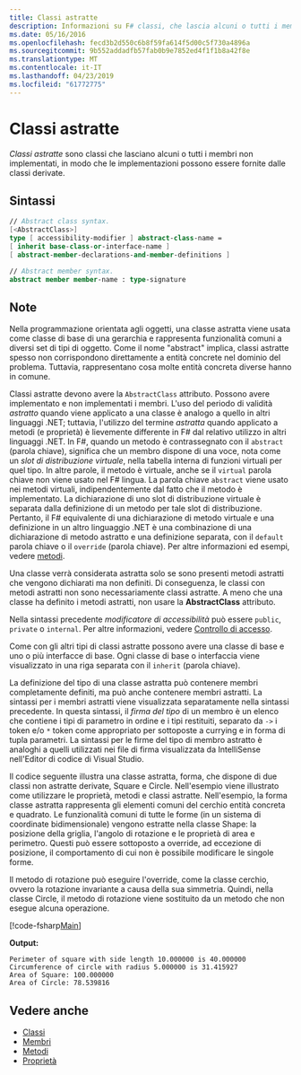 ```yaml
---
title: Classi astratte
description: Informazioni su F# classi, che lascia alcuni o tutti i membri non implementati astratte e rappresenta funzionalità comuni a diversi set di tipi di oggetto.
ms.date: 05/16/2016
ms.openlocfilehash: fecd3b2d550c6b8f59fa614f5d00c5f730a4896a
ms.sourcegitcommit: 9b552addadfb57fab0b9e7852ed4f1f1b8a42f8e
ms.translationtype: MT
ms.contentlocale: it-IT
ms.lasthandoff: 04/23/2019
ms.locfileid: "61772775"
---
```

# <a name="abstract-classes"></a>Classi astratte

*Classi astratte* sono classi che lasciano alcuni o tutti i membri non implementati, in modo che le implementazioni possono essere fornite dalle classi derivate.

## <a name="syntax"></a>Sintassi

```fsharp
// Abstract class syntax.
[<AbstractClass>]
type [ accessibility-modifier ] abstract-class-name =
[ inherit base-class-or-interface-name ]
[ abstract-member-declarations-and-member-definitions ]

// Abstract member syntax.
abstract member member-name : type-signature
```

## <a name="remarks"></a>Note

Nella programmazione orientata agli oggetti, una classe astratta viene usata come classe di base di una gerarchia e rappresenta funzionalità comuni a diversi set di tipi di oggetto. Come il nome "abstract" implica, classi astratte spesso non corrispondono direttamente a entità concrete nel dominio del problema. Tuttavia, rappresentano cosa molte entità concreta diverse hanno in comune.

Classi astratte devono avere la `AbstractClass` attributo. Possono avere implementato e non implementati i membri. L'uso del periodo di validità *astratto* quando viene applicato a una classe è analogo a quello in altri linguaggi .NET; tuttavia, l'utilizzo del termine *astratta* quando applicato a metodi (e proprietà) è lievemente differente in F# dal relativo utilizzo in altri linguaggi .NET. In F#, quando un metodo è contrassegnato con il `abstract` (parola chiave), significa che un membro dispone di una voce, nota come un *slot di distribuzione virtuale*, nella tabella interna di funzioni virtuali per quel tipo. In altre parole, il metodo è virtuale, anche se il `virtual` parola chiave non viene usato nel F# lingua. La parola chiave `abstract` viene usato nei metodi virtuali, indipendentemente dal fatto che il metodo è implementato. La dichiarazione di uno slot di distribuzione virtuale è separata dalla definizione di un metodo per tale slot di distribuzione. Pertanto, il F# equivalente di una dichiarazione di metodo virtuale e una definizione in un altro linguaggio .NET è una combinazione di una dichiarazione di metodo astratto e una definizione separata, con il `default` parola chiave o il `override` (parola chiave). Per altre informazioni ed esempi, vedere [metodi](members/methods.md).

Una classe verrà considerata astratta solo se sono presenti metodi astratti che vengono dichiarati ma non definiti. Di conseguenza, le classi con metodi astratti non sono necessariamente classi astratte. A meno che una classe ha definito i metodi astratti, non usare la **AbstractClass** attributo.

Nella sintassi precedente *modificatore di accessibilità* può essere `public`, `private` o `internal`. Per altre informazioni, vedere [Controllo di accesso](access-control.md).

Come con gli altri tipi di classi astratte possono avere una classe di base e uno o più interfacce di base. Ogni classe di base o interfaccia viene visualizzato in una riga separata con il `inherit` (parola chiave).

La definizione del tipo di una classe astratta può contenere membri completamente definiti, ma può anche contenere membri astratti. La sintassi per i membri astratti viene visualizzata separatamente nella sintassi precedente. In questa sintassi, il *firma del tipo* di un membro è un elenco che contiene i tipi di parametro in ordine e i tipi restituiti, separato da `->` i token e/o `*` token come appropriato per sottoposte a currying e in forma di tupla parametri. La sintassi per le firme del tipo di membro astratto è analoghi a quelli utilizzati nei file di firma visualizzata da IntelliSense nell'Editor di codice di Visual Studio.

Il codice seguente illustra una classe astratta, forma, che dispone di due classi non astratte derivate, Square e Circle. Nell'esempio viene illustrato come utilizzare le proprietà, metodi e classi astratte. Nell'esempio, la forma classe astratta rappresenta gli elementi comuni del cerchio entità concreta e quadrato. Le funzionalità comuni di tutte le forme (in un sistema di coordinate bidimensionale) vengono estratte nella classe Shape: la posizione della griglia, l'angolo di rotazione e le proprietà di area e perimetro. Questi può essere sottoposto a override, ad eccezione di posizione, il comportamento di cui non è possibile modificare le singole forme.

Il metodo di rotazione può eseguire l'override, come la classe cerchio, ovvero la rotazione invariante a causa della sua simmetria. Quindi, nella classe Circle, il metodo di rotazione viene sostituito da un metodo che non esegue alcuna operazione.

[!code-fsharp[Main](../../../samples/snippets/fsharp/lang-ref-1/snippet2901.fs)]

**Output:**

```
Perimeter of square with side length 10.000000 is 40.000000
Circumference of circle with radius 5.000000 is 31.415927
Area of Square: 100.000000
Area of Circle: 78.539816
```

## <a name="see-also"></a>Vedere anche

- [Classi](classes.md)
- [Membri](members/index.md)
- [Metodi](members/methods.md)
- [Proprietà](members/Properties.md)